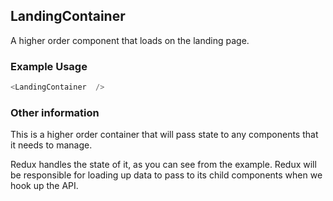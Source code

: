 ## LandingContainer
A higher order component that loads on the landing page.

### Example Usage

```js
<LandingContainer  />
```

### Other information
This is a higher order container that will pass state to any components that it needs to manage.

Redux handles the state of it, as you can see from the example.  Redux will be responsible for loading up data
to pass to its child components when we hook up the API.
